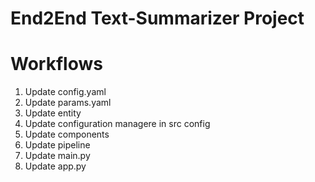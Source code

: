# End2End Text-Summarizer Project

# Workflows

1. Update config.yaml
2. Update params.yaml
3. Update entity
4. Update configuration managere in src config
5. Update components
6. Update pipeline
7. Update main.py
8. Update app.py